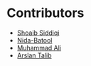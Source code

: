 # Contributors

- [Shoaib Siddiqi](https://github.com/ShoaibSiddiqi)
- [Nida-Batool](https://github.com/Nida-Batool/first-contribution.git)
- [Muhammad Ali ](https://github.com/designsbyali)
- [Arslan Talib](https://github.com/arslantalib12)
